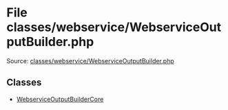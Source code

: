 File classes/webservice/WebserviceOutputBuilder.php
=========

Source: [classes/webservice/WebserviceOutputBuilder.php](https://github.com/PrestaShop/PrestaShop/blob/1.5.0.13/classes/webservice/WebserviceOutputBuilder.php)


Classes
-------

* [WebserviceOutputBuilderCore](class.WebserviceOutputBuilderCore.md)


